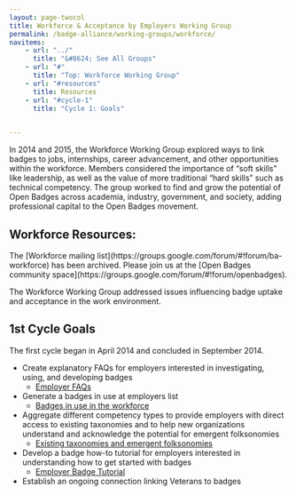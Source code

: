```yaml
---
layout: page-twocol
title: Workforce & Acceptance by Employers Working Group
permalink: /badge-alliance/working-groups/workforce/
navitems:
    - url: "../"
      title: "&#8624; See All Groups"
    - url: "#"
      title: "Top: Workforce Working Group"
    - url: "#resources"
      title: Resources
    - url: "#cycle-1"
      title: "Cycle 1: Goals"

    
---
```

In 2014 and 2015, the Workforce Working Group explored ways to link badges to jobs, internships, career advancement, and other opportunities within the workforce. Members considered the importance of “soft skills” like leadership, as well as the value of more traditional “hard skills” such as technical competency. The group worked to find and grow the potential of Open Badges across academia, industry, government, and society, adding professional capital to the Open Badges movement. 

<h2 class="title title-content" id="communication">Workforce Resources: </h2>
The [Workforce mailing list](https://groups.google.com/forum/#!forum/ba-workforce) has been archived. Please join us at the [Open Badges community space](https://groups.google.com/forum/#!forum/openbadges). 

The Workforce Working Group addressed issues influencing badge uptake and acceptance in the work environment.
<h2 class="title title-content" id="cycle-1">1st Cycle Goals</h2>
The first cycle began in April 2014 and concluded in September 2014. 

* Create explanatory FAQs for employers interested in investigating, using, and developing badges
   * [Employer FAQs](http://etherpad.badgealliance.org/workforce-faqs)
* Generate a badges in use at employers list
   * [Badges in use in the workforce](http://etherpad.badgealliance.org/workforce-badges-in-use)
* Aggregate different competency types to provide employers with direct access to existing taxonomies and to help new organizations understand and acknowledge the potential for emergent folksonomies
   * [Existing taxonomies and emergent folksonomies](http://etherpad.badgealliance.org/competency-types)
* Develop a badge how-to tutorial for employers interested in understanding how to get started with badges
   * [Employer Badge Tutorial](http://etherpad.badgealliance.org/workforce-badge-tutorial)
* Establish an ongoing connection linking Veterans to badges